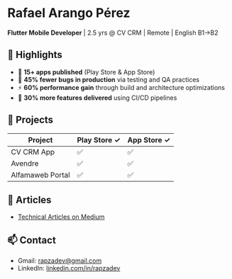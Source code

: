 # Rafael Arango Pérez

**Flutter Mobile Developer** | 2.5 yrs @ CV CRM | Remote | English B1→B2

## 🚀 Highlights

* 📱 **15+ apps published** (Play Store & App Store)
* 🐞 **45% fewer bugs in production** via testing and QA practices
* ⚡ **60% performance gain** through build and architecture optimizations
* 🔄 **30% more features delivered** using CI/CD pipelines

## 📂 Projects

| Project          | Play Store ✓ | App Store ✓ |
| ---------------- | ------------ | ----------- |
| CV CRM App       | ✅            | ✅           |
| Avendre          | ✅            | ✅           |
| Alfamaweb Portal | ✅            | ✅           |

## 📖 Articles

* [Technical Articles on Medium](https://medium.com/@timemobilecvcrm)

## 📫 Contact

* Gmail: [rapzadev@gmail.com](mailto:rapzadev@gmail.com)
* LinkedIn: [linkedin.com/in/rapzadev](https://www.linkedin.com/in/rapzadev)
